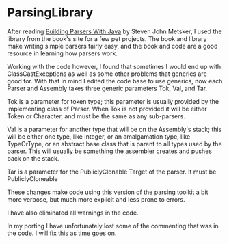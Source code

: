 # ParsingLibrary
After reading [Building Parsers With Java](http://xp123.com/oozinoz/bpwj.htm) by Steven John Metsker, I used the library from the book's site for a few pet projects.  The book and library make writing simple parsers fairly easy, and the book and code are a good resource in learning how parsers work.  

Working with the code however, I found that sometimes I would end up with ClassCastExceptions as well as some other problems that generics are good for.  With that in mind I edited the code base to use generics, now each Parser and Assembly takes three generic parameters Tok, Val, and Tar.  

Tok is a parameter for token type; this parameter is usually provided by the implementing class of Parser. When Tok is not provided it will be either Token or Character, and must be the same as any sub-parsers.  

Val is a parameter for another type that will be on the Assembly's stack; this will be either one type, like Integer, or an amalgamation type, like TypeOrType, or an abstract base class that is parent to all types used by the parser. This will usually be something the assembler creates and pushes back on the stack.

Tar is a parameter for the PubliclyClonable Target of the parser.  It must be PubliclyCloneable<Tar>

These changes make code using this version of the parsing toolkit a bit more verbose, but much more explicit and  less prone to errors. 

I have also eliminated all warnings in the code.

In my porting I have unfortunately lost some of the commenting that was in the code.  I will fix this as time goes on. 



